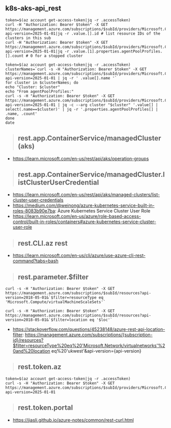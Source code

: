 ## k8s-aks-api_rest

```
token=$(az account get-access-token|jq -r .accessToken)
curl -H "Authorization: Bearer $token" -X GET https://management.azure.com/subscriptions/$subId/providers/Microsoft.ContainerService/managedClusters?api-version=2025-01-01|jq -r .value.[].id # list resource IDs of the clusters in this sub
curl -H "Authorization: Bearer $token" -X GET https://management.azure.com/subscriptions/$subId/providers/Microsoft.ContainerService/managedClusters?api-version=2025-01-01|jq -r .value.[1].properties.agentPoolProfiles.[].count # 0 for a stopped cluster
```

```
token=$(az account get-access-token|jq -r .accessToken)
clusterNames=`curl -s -H "Authorization: Bearer $token" -X GET https://management.azure.com/subscriptions/$subId/providers/Microsoft.ContainerService/managedClusters?api-version=2025-01-01 | jq -r ' .value[].name '`
for cluster in $clusterNames; do
echo "Cluster: $cluster"
echo "From agentPoolProfiles:"
curl -s -H "Authorization: Bearer $token" -X GET https://management.azure.com/subscriptions/$subId/providers/Microsoft.ContainerService/managedClusters?api-version=2025-01-01 | jq -c --arg cluster "$cluster" '.value[] | select(.name==$cluster)' | jq -r '.properties.agentPoolProfiles[] |  .name, .count'
done
date
```

> ## rest.app.ContainerService/managedCluster (aks)

- https://learn.microsoft.com/en-us/rest/api/aks/operation-groups

> ## rest.app.ContainerService/managedCluster.listClusterUserCredential

- https://learn.microsoft.com/en-us/rest/api/aks/managed-clusters/list-cluster-user-credentials
- https://medium.com/@weinong/azure-kubernetes-service-built-in-roles-8083b90e7ba: Azure Kubernetes Service Cluster User Role
- https://learn.microsoft.com/en-us/azure/role-based-access-control/built-in-roles/containers#azure-kubernetes-service-cluster-user-role

> ## rest.CLI.az rest

- https://learn.microsoft.com/en-us/cli/azure/use-azure-cli-rest-command?tabs=bash

> ## rest.parameter.$filter

```
curl -s -H "Authorization: Bearer $token" -X GET https://management.azure.com/subscriptions/$subId/resources?api-version=2018-05-01&`$filter=resourceType eq 'Microsoft.Compute/virtualMachineScaleSets'`

curl -s -H "Authorization: Bearer $token" -X GET https://management.azure.com/subscriptions/$subId/resources?api-version=2018-05-01&`$filter=location eq '$loc'`
```
- https://stackoverflow.com/questions/45238148/azure-rest-api-location-filter: https://management.azure.com/subscriptions/{subscription-id}/resources?$filter=resourceType%20eq%20'Microsoft.Network/virtualnetworks'%20and%20location eq%20'ukwest'&api-version={api-version}

> ## rest.token.az

```
token=$(az account get-access-token|jq -r .accessToken)
curl -s -H "Authorization: Bearer $token" -X GET https://management.azure.com/subscriptions/$subId/providers/Microsoft.ContainerService/managedClusters?api-version=2025-01-01

```

> ## rest.token.portal

- https://jiasli.github.io/azure-notes/common/rest-curl.html
